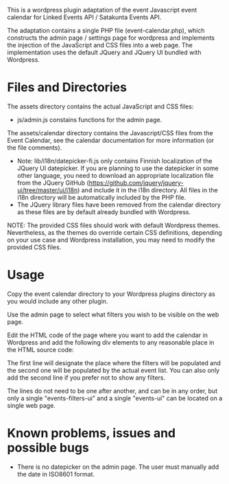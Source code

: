 This is a wordpress plugin adaptation of the event Javascript event calendar for Linked Events API / Satakunta Events API.

The adaptation contains a single PHP file (event-calendar.php), which constructs the admin page / settings page for wordpress and implements the injection of the JavaScript and CSS files into a web page. The implementation uses the default JQuery and JQuery UI bundled with Wordpress.

# Files and Directories #

The assets directory contains the actual JavaScript and CSS files:
- js/admin.js constains functions for the admin page.

The assets/calendar directory contains the Javascript/CSS files from the Event Calendar, see the calendar documentation for more information (or the file comments).
- Note: lib/i18n/datepicker-fi.js only contains Finnish localization of the JQuery UI datepicker. If you are planning to use the datepicker in some other language, you need to download an appropriate localization file from the JQuery GitHub (https://github.com/jquery/jquery-ui/tree/master/ui/i18n) and include it in the i18n directory. All files in the i18n directory will be automatically included by the PHP file.
- The JQuery library files have been removed from the calendar directory as these files are by default already bundled with Wordpress.

NOTE: The provided CSS files should work with default Wordpress themes. Nevertheless, as the themes do override certain CSS definitions, depending on your use case and Wordpress installation, you may need to modify the provided CSS files.


# Usage #

Copy the event calendar directory to your Wordpress plugins directory as you would include any other plugin.

Use the admin page to select what filters you wish to be visible on the web page.

Edit the HTML code of the page where you want to add the calendar in Wordpress and add the following div elements to any reasonable place in the HTML source code:

<div id="events-filters-ui"></div>
<div id="events-ui"></div>

The first line will designate the place where the filters will be populated and the second one will be populated by the actual event list. You can also only add the second line if you prefer not to show any filters.

The lines do not need to be one after another, and can be in any order, but only a single "events-filters-ui" and a single "events-ui" can be located on a single web page.

# Known problems, issues and possible bugs #

- There is no datepicker on the admin page. The user must manually add the date in ISO8601 format.
